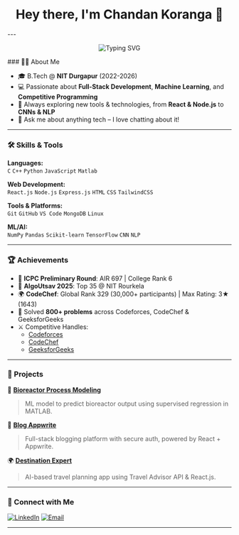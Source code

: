 <h1 align="center">Hey there, I'm Chandan Koranga 👋</h1>
---
<p align="center">
  <img src="https://readme-typing-svg.herokuapp.com?font=Fira+Code&duration=2500&pause=1000&color=F7931E&center=true&vCenter=true&width=450&lines=Web+Developer+%7C+Open+Source+Contributor;Competitive+Programmer+%7C+Tech+Explorer;ML+and+AI+Enthusiast+%7C " alt="Typing SVG" />
</p>
### 👨‍🎓 About Me

- 🎓 B.Tech @ **NIT Durgapur** (2022-2026)
- 💻 Passionate about **Full-Stack Development**, **Machine Learning**, and **Competitive Programming**
- 🚀 Always exploring new tools & technologies, from **React & Node.js** to **CNNs & NLP**
- 💬 Ask me about anything tech – I love chatting about it!

---

### 🛠️ Skills & Tools

**Languages:**  
`C` `C++` `Python` `JavaScript` `Matlab`

**Web Development:**  
`React.js` `Node.js` `Express.js` `HTML` `CSS` `TailwindCSS`

**Tools & Platforms:**  
`Git` `GitHub` `VS Code` `MongoDB` `Linux`

**ML/AI:**  
`NumPy` `Pandas` `Scikit-learn` `TensorFlow` `CNN` `NLP`

---

### 🏆 Achievements

- 🏅 **ICPC Preliminary Round**: AIR 697 | College Rank 6
- 🥇 **AlgoUtsav 2025**: Top 35 @ NIT Rourkela
- 🌍 **CodeChef**: Global Rank 329 (30,000+ participants) | Max Rating: 3★ (1643)
- 💪 Solved **800+ problems** across Codeforces, CodeChef & GeeksforGeeks
- ⚔️ Competitive Handles:
  - [Codeforces](https://codeforces.com/profile/chandankoranga728)
  - [CodeChef](https://www.codechef.com/users/koranga77095)
  - [GeeksforGeeks](https://www.geeksforgeeks.org/user/chandankotsej/)

---

### 🚀 Projects

🧪 [**Bioreactor Process Modeling**](https://github.com/chandan9410/Bioreactor)  
> ML model to predict bioreactor output using supervised regression in MATLAB.

📝 [**Blog Appwrite**](https://blogging-app-gold.vercel.app/)  
> Full-stack blogging platform with secure auth, powered by React + Appwrite.

🌍 [**Destination Expert**](https://destination-expert.vercel.app/)  
> AI-based travel planning app using Travel Advisor API & React.js.

---


### 🔗 Connect with Me

[![LinkedIn](https://img.shields.io/badge/-LinkedIn-blue?logo=linkedin&style=flat-square)](https://linkedin.com/in/chandan-koranga-98456a209/)
[![Email](https://img.shields.io/badge/-Email-D14836?style=flat-square&logo=gmail&logoColor=white)](mailto:chandankoranga728@gmail.com)

---

<!-- Add your commit activity chart if you host the image -->
<!-- ![Commit Activity](./assets/commit-activity.png) -->

